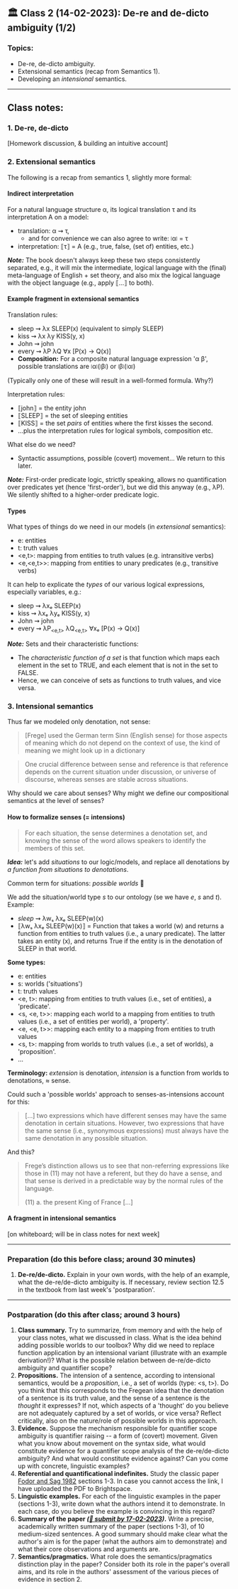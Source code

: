 
## 🏛 Class 2 (14-02-2023): De-re and de-dicto ambiguity (1/2)

### Topics:
- De-re, de-dicto ambiguity.
- Extensional semantics (recap from Semantics 1).
- Developing an _intensional_ semantics.

----

## Class notes:

### 1. De-re, de-dicto

[Homework discussion, & building an intuitive account]


### 2. Extensional semantics

The following is a recap from semantics 1, slightly more formal:

#### Indirect interpretation

For a natural language structure α, its logical translation τ and its interpretation A on a model:

- translation: α ⇝ τ, 
  - and for convenience we can also agree to write: ⧙α⧘ = τ
- interpretation: ⟦τ⟧ = A (e.g., true, false, (set of) entities, etc.)

***Note:*** The book doesn't always keep these two steps consistently separated, e.g., it will mix the intermediate, logical language with the (final) meta-language of English + set theory, and also mix the logical language with the object language (e.g., apply ⟦...⟧ to both).

#### Example fragment in extensional semantics

Translation rules:
- sleep ⇝ λx SLEEP(x)   (equivalent to simply SLEEP)
- kiss ⇝ λx λy KISS(y, x)
- John ⇝ john
- every ⇝ λP λQ ∀x [P(x) → Q(x)]
- **Composition:** For a composite natural language expression 'α β', possible translations are ⧙α⧘(⧙β⧘) or ⧙β⧘(⧙α⧘)

(Typically only one of these will result in a well-formed formula. Why?)

Interpretation rules:
- ⟦john⟧ = the entity john
- ⟦SLEEP⟧ = the set of sleeping entities
- ⟦KISS⟧ = the set _pairs_ of entities where the first kisses the second.
- ...plus the interpretation rules for logical symbols, composition etc.

What else do we need?
- Syntactic assumptions, possible (covert) movement... We return to this later.

**_Note:_** First-order predicate logic, strictly speaking, allows no quantification over predicates yet (hence 'first-order'), but we did this anyway (e.g., λP). We silently shifted to a higher-order predicate logic.

#### Types

What types of things do we need in our models (in _extensional_ semantics):
- e: entities
- t: truth values
- <e,t>: mapping from entities to truth values (e.g. intransitive verbs)
- <e,<e,t>>: mapping from entities to unary predicates (e.g., transitive verbs)

It can help to explicate the _types_ of our various logical expressions, especially variables, e.g.:

- sleep ⇝ λxₑ SLEEP(x)
- kiss ⇝ λxₑ λyₑ KISS(y, x)
- John ⇝ john
- every ⇝ λP<sub><e,t></sub> λQ<sub><e,t></sub> ∀xₑ [P(x) → Q(x)]

**_Note:_** Sets and their characteristic functions: 
- The _characteristic function of a set_ is that function which maps each element in the set to TRUE, and each element that is not in the set to FALSE.
- Hence, we can conceive of sets as functions to truth values, and vice versa.


### 3. Intensional semantics

Thus far we modeled only denotation, not sense:

> [Frege] used the German term Sinn (English sense) for those aspects of meaning which do not depend on the context of use, the kind of meaning we might look up in a dictionary

> One crucial difference between sense and reference is that reference depends on the current situation under discussion, or universe of discourse, whereas senses are stable across situations.

Why should we care about senses? Why might we define our compositional semantics at the level of senses?


#### How to formalize senses (= intensions)

> For each situation, the sense determines a denotation set, and knowing the sense of the word allows speakers to identify the members of this set.

**_Idea:_** let's add _situations_ to our logic/models, and replace all denotations by _a function from situations to denotations_.

Common term for situations: _possible worlds_ 🤯

We add the situation/world type _s_ to our ontology (se we have _e_, _s_ and _t_). Example: 
- _sleep_ ⇝ λwₛ λxₑ SLEEP(w)(x)
- ⟦λwₛ λxₑ SLEEP(w)(x)⟧ = Function that takes a world (w) and returns a function from entities to truth values (i.e., a unary predicate). The latter takes an entity (x), and returns True if the entity is in the denotation of SLEEP in that world.

**Some types:**
- e: entities
- s: worlds ('situations')
- t: truth values
- <e, t>: mapping from entities to truth values (i.e., set of entities), a 'predicate'.
- <s, <e, t>>: mapping each world to a mapping from entities to truth values (i.e., a set of entities per world), a 'property'.
- <e, <e, t>>: mapping each entity to a mapping from entities to truth values
- <s, t>: mapping from worlds to truth values (i.e., a set of worlds), a 'proposition'.
- ... 

**Terminology:** _extension_ is denotation, _intension_ is a function from worlds to denotations, ≈ sense.

Could such a 'possible worlds' approach to senses-as-intensions account for this:

> [...] two expressions which have different senses may have the same denotation in certain situations. However, two expressions  that have the same sense (i.e., synonymous expressions) must always have the same denotation in any possible situation. 

And this?

> Frege’s distinction allows us to see that non-referring expressions like those in (11) may not have a referent, but they do have a sense, and that sense is derived in a predictable way by the normal rules of the language.
> 
> (11) a. the present King of France [...]


#### A fragment in intensional semantics

[on whiteboard; will be in class notes for next week]


----

### Preparation (do this before class; around 30 minutes)

1. **De-re/de-dicto.** Explain in your own words, with the help of an example, what the de-re/de-dicto ambiguity is. If necessary, review section 12.5 in the textbook from last week's 'postparation'.

-----

### Postparation (do this after class; around 3 hours)

1. **Class summary.** Try to summarize, from memory and with the help of your class notes, what we discussed in class. What is the idea behind adding possible worlds to our toolbox? Why did we need to replace function application by an intensional variant (illustrate with an example derivation!)? What is the possible relation between de-re/de-dicto ambiguity and quantifier scope?
2. **Propositions.** The intension of a sentence, according to intensional semantics, would be a _proposition_, i.e., a set of worlds (type: <s, t>). Do you think that this corresponds to the Fregean idea that the denotation of a sentence is its truth value, and the sense of a sentence is the _thought_ it expresses? If not, which aspects of a 'thought' do you believe are not adequately captured by a set of worlds, or vice versa? Reflect critically, also on the nature/role of possible worlds in this approach.
3. **Evidence.** Suppose the mechanism responsible for quantifier scope ambiguity is quantifier raising -- a form of (covert) movement. Given what you know about movement on the syntax side, what would constitute evidence for a quantifier scope analysis of the de-re/de-dicto ambiguity? And what would constitute evidence against? Can you come up with concrete, linguistic examples?
4. **Referential and quantificational indefinites.** Study the classic paper [Fodor and Sag 1982](https://www.jstor.org/stable/25001100) sections 1-3. In case you cannot access the link, I have uploaded the PDF to Brightspace.
5. **Linguistic examples.** For each of the linguistic examples in the paper (sections 1-3), write down what the authors intend it to demonstrate. In each case, do you believe the example is convincing in this regard?
6. **Summary of the paper _([📩 submit by 17-02-2023](https://brightspace.universiteitleiden.nl/d2l/le/lessons/210127/units/2292941))_.** Write a precise, academically written summary of the paper (sections 1-3), of 10 medium-sized sentences. A good summary should make clear what the author's aim is for the paper (what the authors aim to demonstrate) and what their core observations and arguments are.
7. **Semantics/pragmatics.** What role does the semantics/pragmatics distinction play in the paper? Consider both its role in the paper's overall aims, and its role in the authors' assessment of the various pieces of evidence in section 2.